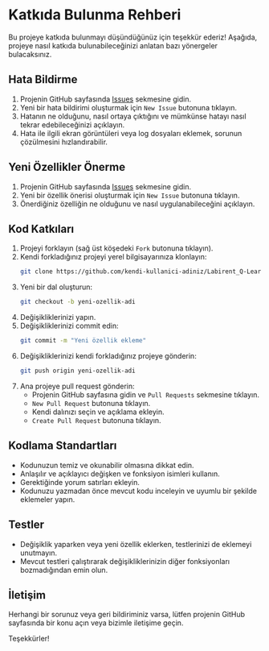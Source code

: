 # Katkıda Bulunma Rehberi

Bu projeye katkıda bulunmayı düşündüğünüz için teşekkür ederiz! Aşağıda, projeye nasıl katkıda bulunabileceğinizi anlatan bazı yönergeler bulacaksınız.

## Hata Bildirme

1. Projenin GitHub sayfasında [Issues](https://github.com/blacerr/Labirent_Q-Learn/issues) sekmesine gidin.
2. Yeni bir hata bildirimi oluşturmak için `New Issue` butonuna tıklayın.
3. Hatanın ne olduğunu, nasıl ortaya çıktığını ve mümkünse hatayı nasıl tekrar edebileceğinizi açıklayın.
4. Hata ile ilgili ekran görüntüleri veya log dosyaları eklemek, sorunun çözülmesini hızlandırabilir.

## Yeni Özellikler Önerme

1. Projenin GitHub sayfasında [Issues](https://github.com/blacerr/Labirent_Q-Learn/issues) sekmesine gidin.
2. Yeni bir özellik önerisi oluşturmak için `New Issue` butonuna tıklayın.
3. Önerdiğiniz özelliğin ne olduğunu ve nasıl uygulanabileceğini açıklayın.

## Kod Katkıları

1. Projeyi forklayın (sağ üst köşedeki `Fork` butonuna tıklayın).
2. Kendi forkladığınız projeyi yerel bilgisayarınıza klonlayın:
    ```bash
    git clone https://github.com/kendi-kullanici-adiniz/Labirent_Q-Learn.git
    ```
3. Yeni bir dal oluşturun:
    ```bash
    git checkout -b yeni-ozellik-adi
    ```
4. Değişikliklerinizi yapın.
5. Değişikliklerinizi commit edin:
    ```bash
    git commit -m "Yeni özellik ekleme"
    ```
6. Değişikliklerinizi kendi forkladığınız projeye gönderin:
    ```bash
    git push origin yeni-ozellik-adi
    ```
7. Ana projeye pull request gönderin:
    - Projenin GitHub sayfasına gidin ve `Pull Requests` sekmesine tıklayın.
    - `New Pull Request` butonuna tıklayın.
    - Kendi dalınızı seçin ve açıklama ekleyin.
    - `Create Pull Request` butonuna tıklayın.

## Kodlama Standartları

- Kodunuzun temiz ve okunabilir olmasına dikkat edin.
- Anlaşılır ve açıklayıcı değişken ve fonksiyon isimleri kullanın.
- Gerektiğinde yorum satırları ekleyin.
- Kodunuzu yazmadan önce mevcut kodu inceleyin ve uyumlu bir şekilde eklemeler yapın.

## Testler

- Değişiklik yaparken veya yeni özellik eklerken, testlerinizi de eklemeyi unutmayın.
- Mevcut testleri çalıştırarak değişikliklerinizin diğer fonksiyonları bozmadığından emin olun.

## İletişim

Herhangi bir sorunuz veya geri bildiriminiz varsa, lütfen projenin GitHub sayfasında bir konu açın veya bizimle iletişime geçin.

Teşekkürler!
